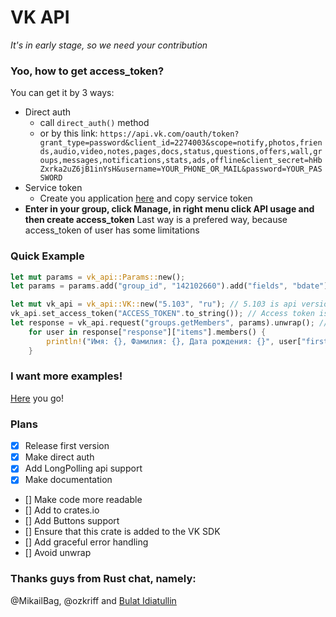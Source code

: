 # VK API

_It's in early stage, so we need your contribution_

### Yoo, how to get access_token?
You can get it by 3 ways:
* Direct auth
  * call `direct_auth()` method
  * or by this link: `https://api.vk.com/oauth/token?grant_type=password&client_id=2274003&scope=notify,photos,friends,audio,video,notes,pages,docs,status,questions,offers,wall,groups,messages,notifications,stats,ads,offline&client_secret=hHbZxrka2uZ6jB1inYsH&username=YOUR_PHONE_OR_MAIL&password=YOUR_PASSWORD`
* Service token
  * Create you application [here](https://vk.com/apps?act=manage) and copy service token
* __Enter in your group, click Manage, in right menu click API usage and then create access_token__
Last way is a prefered way, because access_token of user has some limitations

### Quick Example
```rust
let mut params = vk_api::Params::new();
let params = params.add("group_id", "142102660").add("fields", "bdate"); // add params

let mut vk_api = vk_api::VK::new("5.103", "ru"); // 5.103 is api version
vk_api.set_access_token("ACCESS_TOKEN".to_string()); // Access token is your token (how to get it see above)
let response = vk_api.request("groups.getMembers", params).unwrap(); // call groups.getMembers method with our parametres
    for user in response["response"]["items"].members() {
        println!("Имя: {}, Фамилия: {}, Дата рождения: {}", user["first_name"], user["last_name"], user["bdate"]); // Print all users information
    }
```
### I want more examples!
[Here](https://github.com/DuckerMan/vk_api/tree/master/examples) you go!

### Plans

- [x] Release first version
- [x] Make direct auth
- [x] Add LongPolling api support
- [x] Make documentation
- [] Make code more readable
- [] Add to crates.io
- [] Add Buttons support
- [] Ensure that this crate is added to the VK SDK
- [] Add graceful error handling
- [] Avoid unwrap

### Thanks guys from Rust chat, namely:

@MikailBag, @ozkriff and [Bulat Idiatullin](https://vk.com/freeducker)